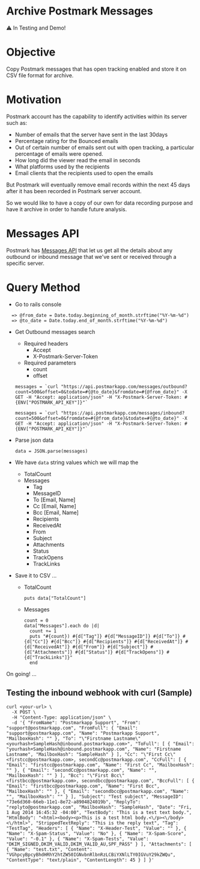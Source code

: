 # Archive Postmark Messages

⚠️ In Testing and Demo!

# Objective

Copy Postmark messages that has open tracking enabled and store it on CSV file format for archive.

# Motivation

Postmark account has the capability to identify activities within its server such as:

* Number of emails that the server have sent in the last 30days
* Percentage rating for the Bounced emails
* Out of certain number of emails sent out with open tracking, a particular percentage of emails were opened.
* How long did the viewer read the email in seconds
* What platforms used by the recipients
* Email clients that the recipients used to open the emails

But Postmark will eventually remove email records within the next 45 days after it has been recorded in Postmark server account.

So we would like to have a copy of our own for data recording purpose and have it archive in order to handle future analysis.

# Messages API

Postmark has [Messages API](http://developer.postmarkapp.com/developer-api-messages.html) that let us get all the details about any outbound or inbound message that we've sent or received through a specific server.

# Query Method

* Go to rails console
```
  => @from_date = Date.today.beginning_of_month.strftime("%Y-%m-%d")
  => @to_date = Date.today.end_of_month.strftime("%Y-%m-%d")
```

* Get Outbound messages search
  * Required headers
    * Accept
    * X-Postmark-Server-Token
  * Required parameters
    * count
    * offset


  <!-- Outbound -->
  ```
  messages = `curl "https://api.postmarkapp.com/messages/outbound?count=500&offset=0&todate=#{@to_date}&fromdate=#{@from_date}" -X GET -H "Accept: application/json" -H "X-Postmark-Server-Token: #{ENV["POSTMARK_API_KEY"]}"`
  ```

  <!-- Inbound -->
  ```
  messages = `curl "https://api.postmarkapp.com/messages/inbound?count=500&offset=0&fromdate=#{@from_date}&todate=#{@to_date}" -X GET -H "Accept: application/json" -H "X-Postmark-Server-Token: #{ENV["POSTMARK_API_KEY"]}"`
  ```

* Parse json data
  ```
  data = JSON.parse(messages)
  ```
* We have `data` string values which we will map the
  * TotalCount
  * Messages
    * Tag
    * MessageID
    * To [Email, Name]
    * Cc [Email, Name]
    * Bcc [Email, Name]
    * Recipients
    * ReceivedAt
    * From
    * Subject
    * Attachments
    * Status
    * TrackOpens
    * TrackLinks

* Save it to CSV ...
  * TotalCount
    ```
    puts data["TotalCount"]
    ```
  * Messages
    ```
    count = 0
    data["Messages"].each do |d|
      count += 1
      puts "#{count}) #{d["Tag"]} #{d["MessageID"]} #{d["To"]} #{d["Cc"]} #{d["Bcc"]} #{d["Recipients"]} #{d["ReceivedAt"]} #{d["ReceivedAt"]} #{d["From"]} #{d["Subject"]} #{d["Attachments"]} #{d["Status"]} #{d["TrackOpens"]} #{d["TrackLinks"]}"
      end
    ```

On going! ...


## Testing the inbound webhook with curl (Sample)
  ```
  curl <your-url> \
    -X POST \
    -H "Content-Type: application/json" \
    -d '{ "FromName": "Postmarkapp Support", "From": "support@postmarkapp.com", "FromFull": { "Email": "support@postmarkapp.com", "Name": "Postmarkapp Support", "MailboxHash": "" }, "To": "\"Firstname Lastname\" <yourhash+SampleHash@inbound.postmarkapp.com>", "ToFull": [ { "Email": "yourhash+SampleHash@inbound.postmarkapp.com", "Name": "Firstname Lastname", "MailboxHash": "SampleHash" } ], "Cc": "\"First Cc\" <firstcc@postmarkapp.com>, secondCc@postmarkapp.com", "CcFull": [ { "Email": "firstcc@postmarkapp.com", "Name": "First Cc", "MailboxHash": "" }, { "Email": "secondCc@postmarkapp.com", "Name": "", "MailboxHash": "" } ], "Bcc": "\"First Bcc\" <firstbcc@postmarkapp.com>, secondbcc@postmarkapp.com", "BccFull": [ { "Email": "firstbcc@postmarkapp.com", "Name": "First Bcc", "MailboxHash": "" }, { "Email": "secondbcc@postmarkapp.com", "Name": "", "MailboxHash": "" } ], "Subject": "Test subject", "MessageID": "73e6d360-66eb-11e1-8e72-a8904824019b", "ReplyTo": "replyto@postmarkapp.com", "MailboxHash": "SampleHash", "Date": "Fri, 1 Aug 2014 16:45:32 -04:00", "TextBody": "This is a test text body.", "HtmlBody": "<html><body><p>This is a test html body.<\/p><\/body><\/html>", "StrippedTextReply": "This is the reply text", "Tag": "TestTag", "Headers": [ { "Name": "X-Header-Test", "Value": "" }, { "Name": "X-Spam-Status", "Value": "No" }, { "Name": "X-Spam-Score", "Value": "-0.1" }, { "Name": "X-Spam-Tests", "Value": "DKIM_SIGNED,DKIM_VALID,DKIM_VALID_AU,SPF_PASS" } ], "Attachments": [ { "Name": "test.txt", "Content": "VGhpcyBpcyBhdHRhY2htZW50IGNvbnRlbnRzLCBiYXNlLTY0IGVuY29kZWQu", "ContentType": "text/plain", "ContentLength": 45 } ] }'
  ```
